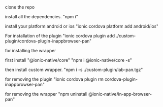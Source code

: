 
clone the repo

install all the dependencies.
"npm i"

install your platform android or ios
"ionic cordova platform add android/ios"

For installation of the plugin
"ionic cordova plugin add ./custom-plugin/cordova-plugin-inappbrowser-pan"

for installing the wrapper

first install "@ionic-native/core"
"npm i @ionic-native/core -s"

then install custom wrapper.
"npm i -s ./custom-plugin/iab-pan.tgz"

for removing the plugin
"ionic cordova plugin rm cordova-plugin-inappbrowser-pan"

for removing the wrapper
"npm uninstall @ionic-native/in-app-browser-pan"
